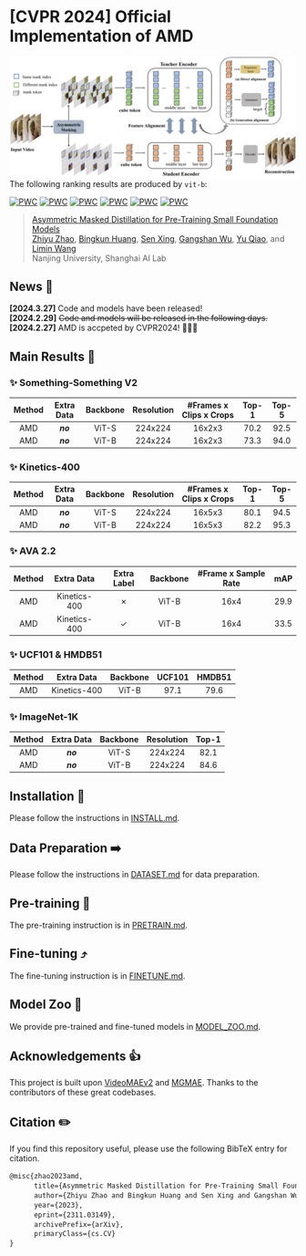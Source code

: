 # [CVPR 2024] Official Implementation of AMD

![flowchart](imgs/AMD.png)
The following ranking results are produced by `vit-b`:

[![PWC](https://img.shields.io/endpoint.svg?url=https://paperswithcode.com/badge/asymmetric-masked-distillation-for-pre/action-recognition-in-videos-on-something)](https://paperswithcode.com/sota/action-recognition-in-videos-on-something?p=asymmetric-masked-distillation-for-pre)
[![PWC](https://img.shields.io/endpoint.svg?url=https://paperswithcode.com/badge/asymmetric-masked-distillation-for-pre/action-recognition-in-videos-on-ucf101)](https://paperswithcode.com/sota/action-recognition-in-videos-on-ucf101?p=asymmetric-masked-distillation-for-pre)
[![PWC](https://img.shields.io/endpoint.svg?url=https://paperswithcode.com/badge/asymmetric-masked-distillation-for-pre/action-recognition-on-ava-v2-2)](https://paperswithcode.com/sota/action-recognition-on-ava-v2-2?p=asymmetric-masked-distillation-for-pre)
[![PWC](https://img.shields.io/endpoint.svg?url=https://paperswithcode.com/badge/asymmetric-masked-distillation-for-pre/action-recognition-in-videos-on-hmdb-51)](https://paperswithcode.com/sota/action-recognition-in-videos-on-hmdb-51?p=asymmetric-masked-distillation-for-pre)
[![PWC](https://img.shields.io/endpoint.svg?url=https://paperswithcode.com/badge/asymmetric-masked-distillation-for-pre/action-classification-on-kinetics-400)](https://paperswithcode.com/sota/action-classification-on-kinetics-400?p=asymmetric-masked-distillation-for-pre)
[![PWC](https://img.shields.io/endpoint.svg?url=https://paperswithcode.com/badge/asymmetric-masked-distillation-for-pre/image-classification-on-imagenet)](https://paperswithcode.com/sota/image-classification-on-imagenet?p=asymmetric-masked-distillation-for-pre)
> [Asymmetric Masked Distillation for Pre-Training Small Foundation Models](https://arxiv.org/abs/2308.10794)<br>
> [Zhiyu Zhao](https://github.com/JerryFlymi), [Bingkun Huang](https://github.com/congee524), [Sen Xing](https://github.com/xings19), [Gangshan Wu](https://mcg.nju.edu.cn/member/gswu/en/index.html), [Yu Qiao](https://scholar.google.com/citations?user=gFtI-8QAAAAJ&hl), and [Limin Wang](http://wanglimin.github.io/)<br>
> Nanjing University, Shanghai AI Lab<br>

## News 📰
**[2024.3.27]** Code and models have been released!<br>
**[2024.2.29]** ~~Code and models will be released in the following days.~~<br>
**[2024.2.27]** AMD is accpeted by CVPR2024! 🎉🎉🎉<br>

## Main Results 🚀
### ✨ Something-Something V2

|  Method  | Extra Data | Backbone | Resolution | #Frames x Clips x Crops | Top-1 | Top-5 |
| :------: | :--------: | :------: | :--------: | :---------------------: | :---: | :---: |
| AMD |  ***no***  |  ViT-S   |  224x224   |         16x2x3          | 70.2  | 92.5  |
| AMD |  ***no***  |  ViT-B   |  224x224   |         16x2x3          | 73.3  | 94.0  |
### ✨ Kinetics-400

|  Method  | Extra Data | Backbone | Resolution | #Frames x Clips x Crops | Top-1 | Top-5 |
| :------: | :--------: | :------: | :--------: | :---------------------: | :---: | :---: |
| AMD |  ***no***  |  ViT-S   |  224x224   |         16x5x3          | 80.1  | 94.5  |
| AMD |  ***no***  |  ViT-B   |  224x224   |         16x5x3          | 82.2  | 95.3  |

### ✨ AVA 2.2

|  Method  |  Extra Data  | Extra Label | Backbone | #Frame x Sample Rate | mAP  |
| :------: | :----------: | :---------: | :------: | :------------------: | :--: |
| AMD | Kinetics-400 |   &cross;   |  ViT-B   |         16x4         | 29.9 |
| AMD | Kinetics-400 |   &check;   |  ViT-B   |         16x4         | 33.5 |

### ✨ UCF101 & HMDB51

|  Method  |  Extra Data  | Backbone | UCF101 | HMDB51 |
| :------: | :----------: | :------: | :----: | :----: |
| AMD | Kinetics-400 |  ViT-B   |  97.1  |  79.6  |

### ✨ ImageNet-1K
|  Method  |  Extra Data  | Backbone | Resolution | Top-1 |
| :------: | :----------: | :------: | :----: | :----: |
| AMD | ***no***  |  ViT-S   |  224x224  |  82.1  |
| AMD | ***no***  |  ViT-B   |  224x224  |  84.6  |
## Installation 🔨

Please follow the instructions in [INSTALL.md](docs/INSTALL.md).

## Data Preparation ➡️

Please follow the instructions in [DATASET.md](docs/DATASET.md) for data preparation.

## Pre-training 🔄

The pre-training instruction is in [PRETRAIN.md](docs/PRETRAIN.md).

## Fine-tuning ⤴️

The fine-tuning instruction is in [FINETUNE.md](docs/FINETUNE.md).

## Model Zoo 📍

We provide pre-trained and fine-tuned models in [MODEL_ZOO.md](docs/MODEL_ZOO.md).

## Acknowledgements 👍


This project is built upon [VideoMAEv2](https://github.com/OpenGVLab/VideoMAEv2) and [MGMAE](https://github.com/MCG-NJU/MGMAE). Thanks to the contributors of these great codebases.
## Citation ✏️

If you find this repository useful, please use the following BibTeX entry for citation.

```latex
@misc{zhao2023amd,
      title={Asymmetric Masked Distillation for Pre-Training Small Foundation Models}, 
      author={Zhiyu Zhao and Bingkun Huang and Sen Xing and Gangshan Wu and Yu Qiao and Limin Wang},
      year={2023},
      eprint={2311.03149},
      archivePrefix={arXiv},
      primaryClass={cs.CV}
}
```
